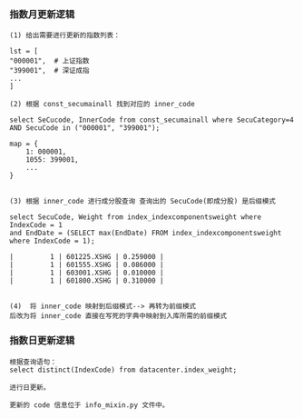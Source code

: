 ### 指数月更新逻辑 

    (1) 给出需要进行更新的指数列表： 
    
    lst = [
    "000001",  # 上证指数
    "399001",  # 深证成指
    ... 
    ]
    
    (2) 根据 const_secumainall 找到对应的 inner_code
    
    select SeCucode, InnerCode from const_secumainall where SecuCategory=4 AND SecuCode in ("000001", "399001");
    
    map = {
        1: 000001, 
        1055: 399001, 
        ... 
    }
    
    
    (3) 根据 inner_code 进行成分股查询 查询出的 SecuCode(即成分股) 是后缀模式 
    
    select SecuCode, Weight from index_indexcomponentsweight where IndexCode = 1
    and EndDate = (SELECT max(EndDate) FROM index_indexcomponentsweight where IndexCode = 1);
    
    |         1 | 601225.XSHG | 0.259000 |
    |         1 | 601555.XSHG | 0.086000 |
    |         1 | 603001.XSHG | 0.010000 |
    |         1 | 601800.XSHG | 0.310000 |
    
    
    (4)  将 inner_code 映射到后缀模式--> 再转为前缀模式 
    后改为将 inner_code 直接在写死的字典中映射到入库所需的前缀模式 
    


### 指数日更新逻辑 

    根据查询语句： 
    select distinct(IndexCode) from datacenter.index_weight;
    
    进行日更新。
    
    更新的 code 信息位于 info_mixin.py 文件中。 

